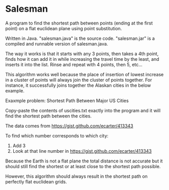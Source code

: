 
# Salesman

A program to find the shortest path between points (ending at the first point) 
on a flat euclidean plane using point substitution.

Written in Java. "salesman.java" is the source code.
"salesman.jar" is a compiled and runnable version of salesman.java.

The way it works is that it starts with any 3 points, then takes a 4th point, 
finds how it can add it in while increasing the travel time by the least, and 
inserts it into the list. Rinse and repeat with 4 points, then 5, etc...

This algorithm works well because the place of insertion of lowest increase in 
a cluster of points will always join the cluster of points together. For instance, 
it successfully joins together the Alaskan cities in the below example.



Exaxmple problem: Shortest Path Between Major US Cities

Copy-paste the contents of uscities.txt exactly into the program 
and it will find the shortest path between the cities.

The data comes from https://gist.github.com/ecarter/413343

To find which number corresponds to which city: 
1. Add 3
2. Look at that line number in https://gist.github.com/ecarter/413343

Because the Earth is not a flat plane the total distance is not
accurate but it should still find the shortest or at least close
to the shortest path possible.

However, this algorithm should always result in the 
shortest path on perfectly flat euclidean grids.



